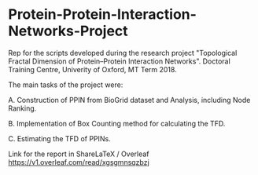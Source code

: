 # Protein-Protein-Interaction-Networks-Project
Rep for the scripts developed during the research project "Topological  Fractal  Dimension  of  Protein–Protein  Interaction  Networks". Doctoral Training Centre, Univerity of Oxford, MT Term 2018.

The main tasks of the project were:

A. Construction of PPIN from BioGrid dataset and Analysis, including Node Ranking.

B. Implementation of Box Counting method for calculating the TFD.

C. Estimating the TFD of PPINs.

Link for the report in ShareLaTeX / Overleaf
https://v1.overleaf.com/read/xgsgmnsqzbzj
